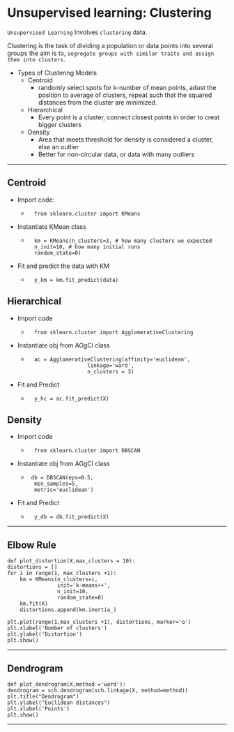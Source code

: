 # Unsupervised learning: Clustering

`Unsupervised Learning` Involves `clustering` data. 

Clustering is the task of dividing a population or data points into several groups the aim is to, `segregate groups with similar traits and assign them into clusters.`




* Types of Clustering Models
    * Centroid
        * randomly select spots for k-number of mean points, adust the position to average of clusters, repeat such that the squared distances from the cluster are minimized.
    * Hierarchical 
        * Every point is a cluster, connect closest points in order to creat bigger clusters
    * Density
        * Area that meets threshold for density is considered a cluster, else an outlier 
        * Better for non-circular data, or data with many outliers
---
## Centroid

* Import code: 
    *       from sklearn.cluster import KMeans
* Instantiate KMean class
    *       km = KMeans(n_clusters=3, # how many clusters we expected   
            n_init=10, # how many initial runs
            random_state=0)

* Fit and predict the data with KM
    *       y_km = km.fit_predict(data)
      

## Hierarchical 

* Import code
    *       from sklearn.cluster import AgglomerativeClustering

* Instantiate obj from AGgCl class
    *       ac = AgglomerativeClustering(affinity='euclidean',
                             linkage='ward',
                             n_clusters = 3)
                            
* Fit and Predict
    *       y_hc = ac.fit_predict(X)


## Density 

* Import code
    *       from sklearn.cluster import DBSCAN

* Instantiate obj from AGgCl class
    *      db = DBSCAN(eps=0.5,
            min_samples=5,
            metric='euclidean')
                            
* Fit and Predict
    *       y_db = db.fit_predict(X)

---

## Elbow Rule
    def plot_distortion(X,max_clusters = 10):
    distortions = []
    for i in range(1, max_clusters +1):
        km = KMeans(n_clusters=i,
                    init='k-means++',
                    n_init=10,
                    random_state=0)
        km.fit(X)
        distortions.append(km.inertia_)

    plt.plot(range(1,max_clusters +1), distortions, marker='o')
    plt.xlabel('Number of clusters')
    plt.ylabel('Distortion')
    plt.show() 

---
## Dendrogram
    def plot_dendrogram(X,method ='ward'):
    dendrogram = sch.dendrogram(sch.linkage(X, method=method))
    plt.title("Dendrogram")
    plt.ylabel("Euclidean distances")
    plt.xlabel('Points')
    plt.show()

 ---